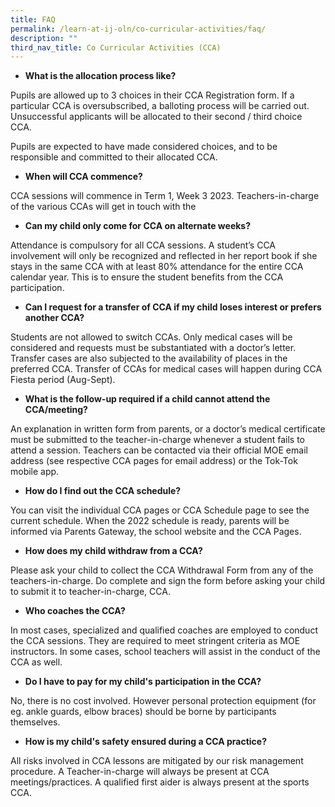 ```yaml
---
title: FAQ
permalink: /learn-at-ij-oln/co-curricular-activities/faq/
description: ""
third_nav_title: Co Curricular Activities (CCA)
---
```

<ul>
<li><strong>What is the allocation process like?</strong></li>
</ul>
<p>Pupils are allowed up to 3 choices in their CCA Registration form. If a particular CCA is oversubscribed, a balloting process will be carried out. Unsuccessful applicants will be allocated to their second / third choice CCA.</p>
<p>Pupils are expected to have made considered choices, and to be responsible and committed to their allocated CCA.</p>
<ul>
<li><strong>When will CCA commence?</strong></li>
</ul>
<p>CCA sessions will commence in Term 1, Week 3 2023. Teachers-in-charge of the various CCAs will get in touch with the
<ul>
<li><strong>Can my child only come for CCA on alternate weeks?</strong></li>
</ul>
<p>Attendance is compulsory for all CCA sessions. A student&rsquo;s CCA involvement will only be recognized and reflected in her report book if she stays in the same CCA with at least 80% attendance for the entire CCA calendar year. This is to ensure the student benefits from the CCA participation.</p>
<ul>
<li><strong>Can I request for a transfer of CCA if my child loses interest or prefers another CCA?</strong></li>
</ul>
<p>Students are not allowed to switch CCAs. Only medical cases will be considered and requests must be substantiated with a doctor&rsquo;s letter. Transfer cases are also subjected to the availability of places in the preferred CCA. Transfer of CCAs for medical cases will happen during CCA Fiesta period (Aug-Sept).</p>
<ul>
<li><strong>What is the follow-up required if a child cannot attend the CCA/meeting?</strong></li>
</ul>
<p>An explanation in written form from parents, or a doctor&rsquo;s medical certificate must be submitted to the teacher-in-charge whenever a student fails to attend a session. Teachers can be contacted via their official MOE email address (see respective CCA pages for email address) or the Tok-Tok mobile app.</p>
<ul>
<li><strong>How do I find out the CCA schedule?</strong></li>
</ul>
<p>You can visit the individual CCA pages or CCA Schedule page to see the current schedule. When the 2022 schedule is ready, parents will be informed via Parents Gateway, the school website and the CCA Pages.</p>
<ul>
<li><strong>How does my child withdraw from a CCA?</strong></li>
</ul>
<p>Please ask your child to collect the CCA Withdrawal Form from any of the teachers-in-charge. Do complete and sign the form before asking your child to submit it to teacher-in-charge, CCA.</p>
<ul>
<li><strong>Who coaches the CCA?</strong></li>
</ul>
<p>In most cases, specialized and qualified coaches are employed to conduct the CCA sessions. They are required to meet stringent criteria as MOE instructors. In some cases, school teachers will assist in the conduct of the CCA as well.&nbsp;</p>
<ul>
<li><strong>Do I have to pay for my child's participation in the CCA?</strong></li>
</ul>
<p>No, there is no cost involved. However personal protection equipment (for eg. ankle guards, elbow braces) should be borne by participants themselves.&nbsp;</p>
<ul>
<li><strong>How is my child's safety ensured during a CCA practice?</strong></li>
</ul>
<p>All risks involved in CCA lessons are mitigated by our risk management procedure. A Teacher-in-charge will always be present at CCA meetings/practices. A qualified first aider is always present at the sports CCA.</p>